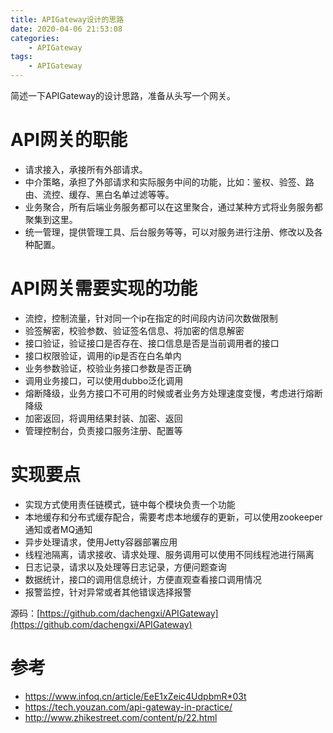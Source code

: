 ```yaml
---
title: APIGateway设计的思路
date: 2020-04-06 21:53:08
categories: 
	- APIGateway
tags:
	- APIGateway
---
```


简述一下APIGateway的设计思路，准备从头写一个网关。

<!--more-->

# API网关的职能

- 请求接入，承接所有外部请求。
- 中介策略，承担了外部请求和实际服务中间的功能，比如：鉴权、验签、路由、流控、缓存、黑白名单过滤等等。
- 业务聚合，所有后端业务服务都可以在这里聚合，通过某种方式将业务服务都聚集到这里。
- 统一管理，提供管理工具、后台服务等等，可以对服务进行注册、修改以及各种配置。

# API网关需要实现的功能

- 流控，控制流量，针对同一个ip在指定的时间段内访问次数做限制
- 验签解密，校验参数、验证签名信息、将加密的信息解密
- 接口验证，验证接口是否存在、接口信息是否是当前调用者的接口
- 接口权限验证，调用的ip是否在白名单内
- 业务参数验证，校验业务接口参数是否正确
- 调用业务接口，可以使用dubbo泛化调用
- 熔断降级，业务方接口不可用的时候或者业务方处理速度变慢，考虑进行熔断降级
- 加密返回，将调用结果封装、加密、返回
- 管理控制台，负责接口服务注册、配置等

# 实现要点

- 实现方式使用责任链模式，链中每个模块负责一个功能
- 本地缓存和分布式缓存配合，需要考虑本地缓存的更新，可以使用zookeeper通知或者MQ通知
- 异步处理请求，使用Jetty容器部署应用
- 线程池隔离，请求接收、请求处理、服务调用可以使用不同线程池进行隔离
- 日志记录，请求以及处理等日志记录，方便问题查询
- 数据统计，接口的调用信息统计，方便直观查看接口调用情况
- 报警监控，针对异常或者其他错误选择报警

源码：[https://github.com/dachengxi/APIGateway](https://github.com/dachengxi/APIGateway)

# 参考

- https://www.infoq.cn/article/EeE1xZeic4UdpbmR*03t
- https://tech.youzan.com/api-gateway-in-practice/
- http://www.zhikestreet.com/content/p/22.html
